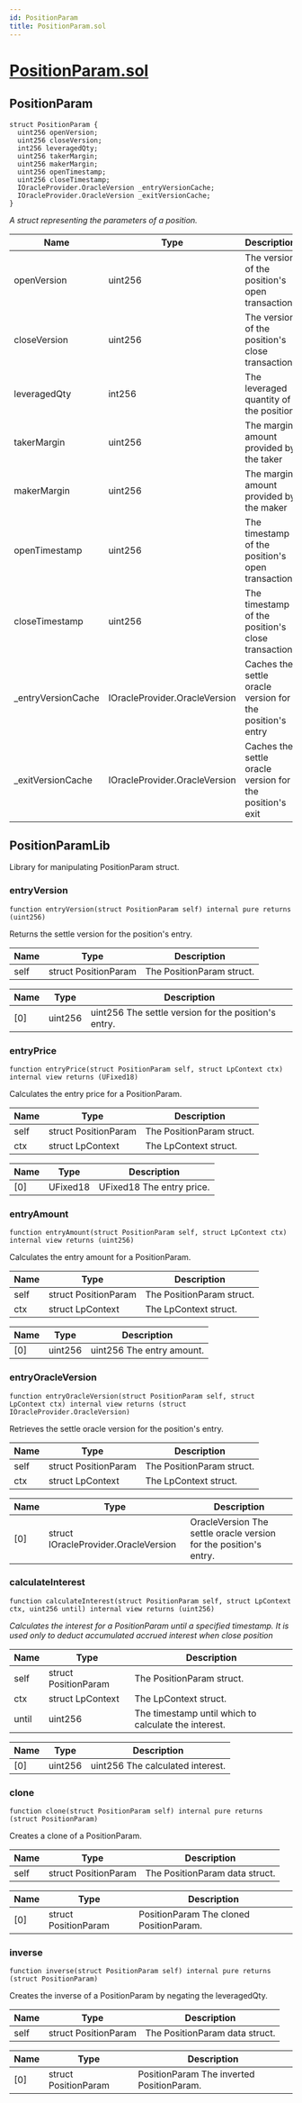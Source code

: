 ```yaml
---
id: PositionParam
title: PositionParam.sol
---
```

# [PositionParam.sol](https://github.com/chromatic-protocol/contracts/tree/main/contracts/core/libraries/liquidity/PositionParam.sol)

## PositionParam

```solidity
struct PositionParam {
  uint256 openVersion;
  uint256 closeVersion;
  int256 leveragedQty;
  uint256 takerMargin;
  uint256 makerMargin;
  uint256 openTimestamp;
  uint256 closeTimestamp;
  IOracleProvider.OracleVersion _entryVersionCache;
  IOracleProvider.OracleVersion _exitVersionCache;
}
```

_A struct representing the parameters of a position._

| Name | Type | Description |
| ---- | ---- | ----------- |
| openVersion | uint256 | The version of the position's open transaction |
| closeVersion | uint256 | The version of the position's close transaction |
| leveragedQty | int256 | The leveraged quantity of the position |
| takerMargin | uint256 | The margin amount provided by the taker |
| makerMargin | uint256 | The margin amount provided by the maker |
| openTimestamp | uint256 | The timestamp of the position's open transaction |
| closeTimestamp | uint256 | The timestamp of the position's close transaction |
| _entryVersionCache | IOracleProvider.OracleVersion | Caches the settle oracle version for the position's entry |
| _exitVersionCache | IOracleProvider.OracleVersion | Caches the settle oracle version for the position's exit |

## PositionParamLib

Library for manipulating PositionParam struct.

### entryVersion

```solidity
function entryVersion(struct PositionParam self) internal pure returns (uint256)
```

Returns the settle version for the position's entry.

| Name | Type | Description |
| ---- | ---- | ----------- |
| self | struct PositionParam | The PositionParam struct. |

| Name | Type | Description |
| ---- | ---- | ----------- |
| [0] | uint256 | uint256 The settle version for the position's entry. |

### entryPrice

```solidity
function entryPrice(struct PositionParam self, struct LpContext ctx) internal view returns (UFixed18)
```

Calculates the entry price for a PositionParam.

| Name | Type | Description |
| ---- | ---- | ----------- |
| self | struct PositionParam | The PositionParam struct. |
| ctx | struct LpContext | The LpContext struct. |

| Name | Type | Description |
| ---- | ---- | ----------- |
| [0] | UFixed18 | UFixed18 The entry price. |

### entryAmount

```solidity
function entryAmount(struct PositionParam self, struct LpContext ctx) internal view returns (uint256)
```

Calculates the entry amount for a PositionParam.

| Name | Type | Description |
| ---- | ---- | ----------- |
| self | struct PositionParam | The PositionParam struct. |
| ctx | struct LpContext | The LpContext struct. |

| Name | Type | Description |
| ---- | ---- | ----------- |
| [0] | uint256 | uint256 The entry amount. |

### entryOracleVersion

```solidity
function entryOracleVersion(struct PositionParam self, struct LpContext ctx) internal view returns (struct IOracleProvider.OracleVersion)
```

Retrieves the settle oracle version for the position's entry.

| Name | Type | Description |
| ---- | ---- | ----------- |
| self | struct PositionParam | The PositionParam struct. |
| ctx | struct LpContext | The LpContext struct. |

| Name | Type | Description |
| ---- | ---- | ----------- |
| [0] | struct IOracleProvider.OracleVersion | OracleVersion The settle oracle version for the position's entry. |

### calculateInterest

```solidity
function calculateInterest(struct PositionParam self, struct LpContext ctx, uint256 until) internal view returns (uint256)
```

_Calculates the interest for a PositionParam until a specified timestamp.
It is used only to deduct accumulated accrued interest when close position_

| Name | Type | Description |
| ---- | ---- | ----------- |
| self | struct PositionParam | The PositionParam struct. |
| ctx | struct LpContext | The LpContext struct. |
| until | uint256 | The timestamp until which to calculate the interest. |

| Name | Type | Description |
| ---- | ---- | ----------- |
| [0] | uint256 | uint256 The calculated interest. |

### clone

```solidity
function clone(struct PositionParam self) internal pure returns (struct PositionParam)
```

Creates a clone of a PositionParam.

| Name | Type | Description |
| ---- | ---- | ----------- |
| self | struct PositionParam | The PositionParam data struct. |

| Name | Type | Description |
| ---- | ---- | ----------- |
| [0] | struct PositionParam | PositionParam The cloned PositionParam. |

### inverse

```solidity
function inverse(struct PositionParam self) internal pure returns (struct PositionParam)
```

Creates the inverse of a PositionParam by negating the leveragedQty.

| Name | Type | Description |
| ---- | ---- | ----------- |
| self | struct PositionParam | The PositionParam data struct. |

| Name | Type | Description |
| ---- | ---- | ----------- |
| [0] | struct PositionParam | PositionParam The inverted PositionParam. |

